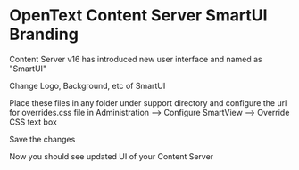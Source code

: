 # OpenText Content Server SmartUI Branding

Content Server v16 has introduced new user interface and named as "SmartUI"

Change Logo, Background, etc of SmartUI

Place these files in any folder under support directory and configure the url for overrides.css file in Administration --> Configure SmartView --> Override CSS text box

Save the changes

Now you should see updated UI of your Content Server
